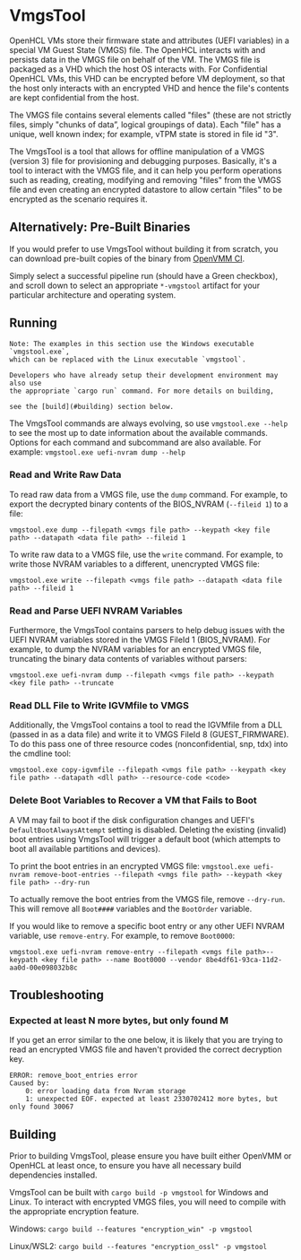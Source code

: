 # VmgsTool

OpenHCL VMs store their firmware state and attributes (UEFI variables) in a special VM
Guest State (VMGS) file. The OpenHCL interacts with and persists data in the VMGS file
on behalf of the VM. The VMGS file is packaged as a VHD which the host OS interacts with.
For Confidential OpenHCL VMs, this VHD can be encrypted before VM deployment, so that the
host only interacts with an encrypted VHD and hence the file's contents are kept confidential from the host.

The VMGS file contains several elements called "files" (these are not strictly files, simply
"chunks of data”, logical groupings of data). Each "file" has a unique, well known index;
for example, vTPM state is stored in file id "3".

The VmgsTool is a tool that allows for offline manipulation of a VMGS (version 3) file
for provisioning and debugging purposes. Basically, it's a tool to interact with the VMGS
file, and it can help you perform operations such as reading, creating, modifying and
removing "files" from the VMGS file and even creating an encrypted datastore to
allow certain "files" to be encrypted as the scenario requires it.

## Alternatively: Pre-Built Binaries

If you would prefer to use VmgsTool without building it from scratch, you can
download pre-built copies of the binary from
[OpenVMM CI](https://github.com/microsoft/openvmm/actions/workflows/openvmm-ci.yaml).

Simply select a successful pipeline run (should have a Green checkbox), and
scroll down to select an appropriate `*-vmgstool` artifact for your particular
architecture and operating system.

## Running

```admonish tip
Note: The examples in this section use the Windows executable `vmgstool.exe`,
which can be replaced with the Linux executable `vmgstool`.

Developers who have already setup their development environment may also use
the appropriate `cargo run` command. For more details on building,

see the [build](#building) section below.
```

The VmgsTool commands are always evolving, so use `vmgstool.exe --help` to see the
most up to date information about the available commands. Options for each command
and subcommand are also available. For example: `vmgstool.exe uefi-nvram dump --help`

### Read and Write Raw Data

To read raw data from a VMGS file, use the `dump` command. For example, to
export the decrypted binary contents of the BIOS_NVRAM (`--fileid 1`) to a file:

`vmgstool.exe dump --filepath <vmgs file path> --keypath <key file path> --datapath <data file path> --fileid 1`

To write raw data to a VMGS file, use the `write` command. For example, to write
those NVRAM variables to a different, unencrypted VMGS file:

`vmgstool.exe write --filepath <vmgs file path> --datapath <data file path> --fileid 1`

### Read and Parse UEFI NVRAM Variables

Furthermore, the VmgsTool contains parsers to help debug issues with the UEFI NVRAM
variables stored in the VMGS FileId 1 (BIOS_NVRAM). For example, to dump the NVRAM
variables for an encrypted VMGS file, truncating the binary data contents of
variables without parsers:

`vmgstool.exe uefi-nvram dump --filepath <vmgs file path> --keypath <key file path> --truncate`

### Read DLL File to Write IGVMfile to VMGS

Additionally, the VmgsTool contains a tool to read the IGVMfile from a DLL (passed in as a data file)
and write it to VMGS FileId 8 (GUEST_FIRMWARE). To do this pass one of three resource codes
(nonconfidential, snp, tdx) into the cmdline tool:

`vmgstool.exe copy-igvmfile --filepath <vmgs file path> --keypath <key file path> --datapath <dll path> --resource-code <code>`

### Delete Boot Variables to Recover a VM that Fails to Boot

A VM may fail to boot if the disk configuration changes and
UEFI's `DefaultBootAlwaysAttempt` setting is disabled.
Deleting the existing (invalid) boot entries using VmgsTool
will trigger a default boot (which attempts to boot all available partitions and devices).

To print the boot entries in an encrypted VMGS file:
`vmgstool.exe uefi-nvram remove-boot-entries --filepath <vmgs file path> --keypath <key file path> --dry-run`

To actually remove the boot entries from the VMGS file, remove `--dry-run`.
This will remove all `Boot####` variables and the `BootOrder` variable.

If you would like to remove a specific boot entry or any other UEFI NVRAM variable,
use `remove-entry`. For example, to remove `Boot0000`:

`vmgstool.exe uefi-nvram remove-entry --filepath <vmgs file path>--keypath <key file path> --name Boot0000 --vendor 8be4df61-93ca-11d2-aa0d-00e098032b8c`

## Troubleshooting

### Expected at least N more bytes, but only found M

If you get an error similar to the one below, it is likely that you are trying
to read an encrypted VMGS file and haven't provided the correct decryption key.

```
ERROR: remove_boot_entries error
Caused by:
    0: error loading data from Nvram storage
    1: unexpected EOF. expected at least 2330702412 more bytes, but only found 30067
```

## Building

Prior to building VmgsTool, please ensure you have built either OpenVMM or
OpenHCL at least once, to ensure you have all necessary build dependencies
installed.

VmgsTool can be built with `cargo build -p vmgstool` for Windows and Linux.
To interact with encrypted VMGS files, you will need to compile with the
appropriate encryption feature.

Windows: `cargo build --features "encryption_win" -p vmgstool`

Linux/WSL2: `cargo build --features "encryption_ossl" -p vmgstool`
